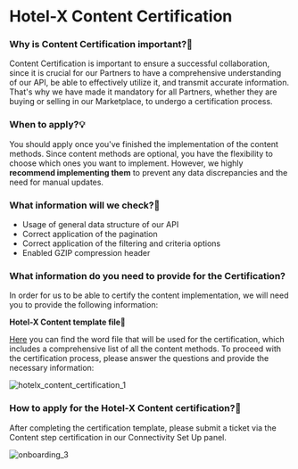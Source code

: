 ﻿---
sidebar_position: 2
---

# Hotel-X Content Certification

### Why is Content Certification important?📑

Content Certification is important to ensure a successful collaboration, since it is crucial for our Partners to have a comprehensive understanding of our API, be able to effectively utilize it, and transmit accurate information. That's why we have made it mandatory for all Partners, whether they are buying or selling in our Marketplace, to undergo a certification process.

### When to apply?💡

You should apply once you've finished the implementation of the content methods. Since content methods are optional, you have the flexibility to choose which ones you want to implement. However, we highly **recommend implementing them** to prevent any data discrepancies and the need for manual updates.

### What information will we check?🔎
- Usage of general data structure of our API
- Correct application of the pagination
- Correct application of the filtering and criteria options
- Enabled GZIP compression header

### What information do you need to provide for the Certification?

In order for us to be  able to certify the content implementation, we will need you to provide the following information:

**Hotel-X Content template file📑**

[Here](https://2825176.fs1.hubspotusercontent-na1.net/hubfs/2825176/Hotel-X%20Content%20Template%20File.docx) you can find the word file that will be used for the certification, which includes a comprehensive list of all the content methods. To proceed with the certification process, please answer the questions and provide the necessary information:

![hotelx_content_certification_1](https://storage.travelgate.com/kbase/hotelx_content_certification_1.jpg)

### How to apply for the Hotel-X Content certification?🚀

After completing the certification template, please submit a ticket via the Content step certification in our Connectivity Set Up panel.

![onboarding_3](https://storage.travelgate.com/kbase/onboarding_3.jpg)